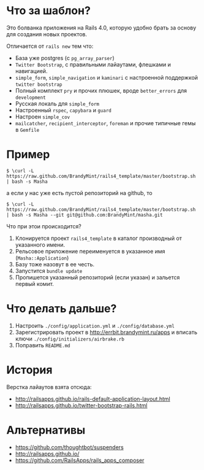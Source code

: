 Что за шаблон?
===

Это болванка приложения на Rails 4.0, которую удобно брать за основу для
создания новых проектов.

Отличается от `rails new` тем что:

* База уже postgres (с `pg_array_parser`)
* `Twitter Bootstrap`, с правильными лайаутами, флешками и навигацией.
* `simple_form`, `simple_navigation` и `kaminari` с настроенной
  поддержкой `twitter bootstrap`
* Полный комплект `pry` и прочих плюшек, вроде `better_errors` для `development`
* Русская локаль для `simple_form`
* Настроенный `rspec`, `capybara` и `guard`
* Настроен `simple_cov`
* `mailcatcher`, `recipient_interceptor`, `foreman` и прочие типичные гемы в `Gemfile`

Пример
===

    $ \curl -L https://raw.github.com/BrandyMint/rails4_template/master/bootstrap.sh | bash -s Masha

а если у нас уже есть пустой репозиторий на github, то

    $ \curl -L https://raw.github.com/BrandyMint/rails4_template/master/bootstrap.sh | bash -s Masha --git git@github.com:BrandyMint/masha.git


Что при этои происходится?

1. Клонируется проект `rails4_template` в каталог производный от
указанного имени.
2. Рельсовое приложение переименуется в указанное имя
(`Masha::Application`)
3. Базу тоже назовут в ее честь.
4. Запустится `bundle update`
5. Пропишется указанный репозиторий (если указан) и зальется первый
комит.

Что делать дальше?
==================

1. Настроить `./config/application.yml` и `./config/database.yml`
2. Зарегистрировать проект в http://errbit.brandymint.ru/apps и вписать
ключи `./config/initializers/airbrake.rb`
3. Поправить `README.md`

История
=======

Верстка лайаутов взята отсюда:
* http://railsapps.github.io/rails-default-application-layout.html
* http://railsapps.github.io/twitter-bootstrap-rails.html


Альтернативы
============

* https://github.com/thoughtbot/suspenders
* http://railsapps.github.io/
* https://github.com/RailsApps/rails_apps_composer
